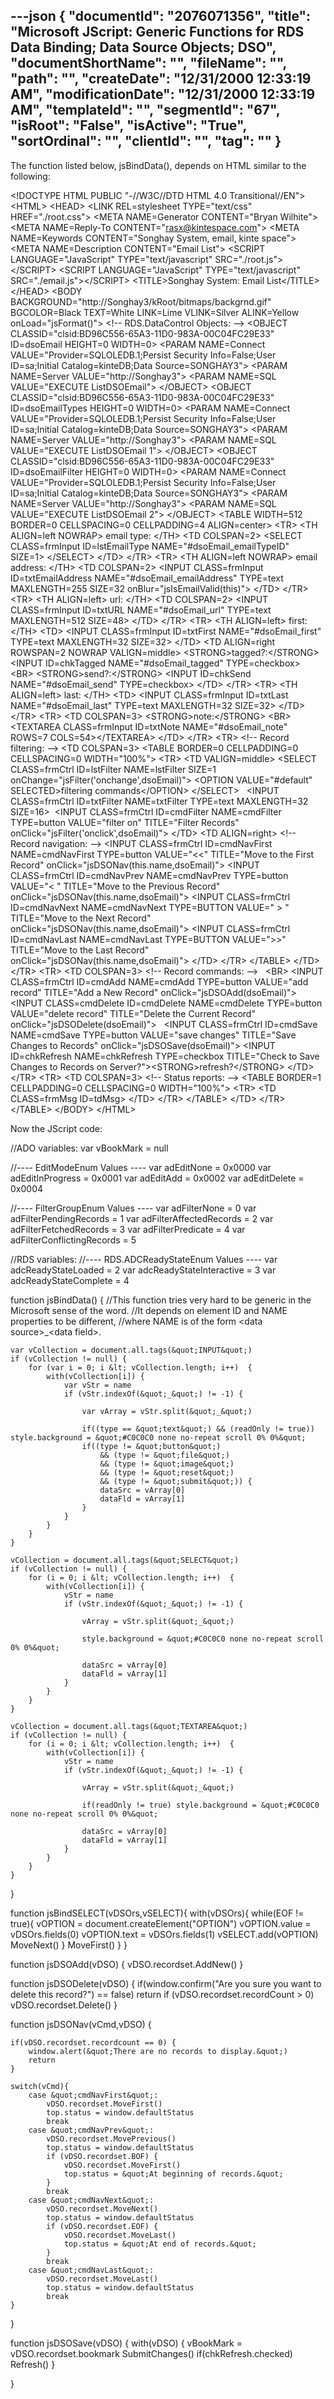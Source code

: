 ---json
{
  "documentId": "2076071356",
  "title": "Microsoft JScript: Generic Functions for RDS Data Binding; Data Source Objects; DSO",
  "documentShortName": "",
  "fileName": "",
  "path": "",
  "createDate": "12/31/2000 12:33:19 AM",
  "modificationDate": "12/31/2000 12:33:19 AM",
  "templateId": "",
  "segmentId": "67",
  "isRoot": "False",
  "isActive": "True",
  "sortOrdinal": "",
  "clientId": "",
  "tag": ""
}
---

The function listed below, jsBindData(), depends on HTML similar to the following:

&lt;!DOCTYPE HTML PUBLIC &quot;-//W3C//DTD HTML 4.0 Transitional//EN&quot;&gt;
&lt;HTML&gt;
&lt;HEAD&gt;
    &lt;LINK REL=stylesheet TYPE=&quot;text/css&quot; HREF=&quot;./root.css&quot;&gt;
    &lt;META NAME=Generator CONTENT=&quot;Bryan Wilhite&quot;&gt;
    &lt;META NAME=Reply-To CONTENT=&quot;rasx@kintespace.com&quot;&gt;
    &lt;META NAME=Keywords CONTENT=&quot;Songhay System, email, kinte space&quot;&gt;
    &lt;META NAME=Description CONTENT=&quot;Email List&quot;&gt;
    &lt;SCRIPT LANGUAGE=&quot;JavaScript&quot; TYPE=&quot;text/javascript&quot; SRC=&quot;./root.js&quot;&gt;&lt;/SCRIPT&gt;
    &lt;SCRIPT LANGUAGE=&quot;JavaScript&quot; TYPE=&quot;text/javascript&quot; SRC=&quot;./email.js&quot;&gt;&lt;/SCRIPT&gt;
    &lt;TITLE&gt;Songhay System: Email List&lt;/TITLE&gt;
&lt;/HEAD&gt;
&lt;BODY BACKGROUND=&quot;http://Songhay3/kRoot/bitmaps/backgrnd.gif&quot; BGCOLOR=Black TEXT=White LINK=Lime VLINK=Silver ALINK=Yellow onLoad=&quot;jsFormat()&quot;&gt;
&lt;!-- RDS.DataControl Objects: --&gt;
&lt;OBJECT CLASSID=&quot;clsid:BD96C556-65A3-11D0-983A-00C04FC29E33&quot; ID=dsoEmail HEIGHT=0 WIDTH=0&gt;
    &lt;PARAM NAME=Connect VALUE=&quot;Provider=SQLOLEDB.1;Persist Security Info=False;User ID=sa;Initial Catalog=kinteDB;Data Source=SONGHAY3&quot;&gt;
    &lt;PARAM NAME=Server VALUE=&quot;http://Songhay3&quot;&gt;
    &lt;PARAM NAME=SQL VALUE=&quot;EXECUTE ListDSOEmail&quot;&gt;
&lt;/OBJECT&gt;
&lt;OBJECT CLASSID=&quot;clsid:BD96C556-65A3-11D0-983A-00C04FC29E33&quot; ID=dsoEmailTypes HEIGHT=0 WIDTH=0&gt;
    &lt;PARAM NAME=Connect VALUE=&quot;Provider=SQLOLEDB.1;Persist Security Info=False;User ID=sa;Initial Catalog=kinteDB;Data Source=SONGHAY3&quot;&gt;
    &lt;PARAM NAME=Server VALUE=&quot;http://Songhay3&quot;&gt;
    &lt;PARAM NAME=SQL VALUE=&quot;EXECUTE ListDSOEmail 1&quot;&gt;
&lt;/OBJECT&gt;
&lt;OBJECT CLASSID=&quot;clsid:BD96C556-65A3-11D0-983A-00C04FC29E33&quot; ID=dsoEmailFilter HEIGHT=0 WIDTH=0&gt;
    &lt;PARAM NAME=Connect VALUE=&quot;Provider=SQLOLEDB.1;Persist Security Info=False;User ID=sa;Initial Catalog=kinteDB;Data Source=SONGHAY3&quot;&gt;
    &lt;PARAM NAME=Server VALUE=&quot;http://Songhay3&quot;&gt;
    &lt;PARAM NAME=SQL VALUE=&quot;EXECUTE ListDSOEmail 2&quot;&gt;
&lt;/OBJECT&gt;
&lt;TABLE WIDTH=512 BORDER=0 CELLSPACING=0 CELLPADDING=4 ALIGN=center&gt;
    &lt;TR&gt;
        &lt;TH ALIGN=left NOWRAP&gt;
            email type:
        &lt;/TH&gt;
        &lt;TD COLSPAN=2&gt;
            &lt;SELECT CLASS=frmInput ID=lstEmailType NAME=&quot;#dsoEmail_emailTypeID&quot; SIZE=1&gt;
            &lt;/SELECT&gt;
        &lt;/TD&gt;
    &lt;/TR&gt;
    &lt;TR&gt;
        &lt;TH ALIGN=left NOWRAP&gt;
            email address:
        &lt;/TH&gt;
        &lt;TD COLSPAN=2&gt;
            &lt;INPUT CLASS=frmInput ID=txtEmailAddress NAME=&quot;#dsoEmail_emailAddress&quot; TYPE=text MAXLENGTH=255 SIZE=32 onBlur=&quot;jsIsEmailValid(this)&quot;&gt;
        &lt;/TD&gt;
    &lt;/TR&gt;
    &lt;TR&gt;
        &lt;TH ALIGN=left&gt;
            url:
        &lt;/TH&gt;
        &lt;TD COLSPAN=2&gt;
            &lt;INPUT CLASS=frmInput ID=txtURL NAME=&quot;#dsoEmail_url&quot; TYPE=text MAXLENGTH=512 SIZE=48&gt;
        &lt;/TD&gt;
    &lt;/TR&gt;
    &lt;TR&gt;
        &lt;TH ALIGN=left&gt;
            first:
        &lt;/TH&gt;
        &lt;TD&gt;
            &lt;INPUT CLASS=frmInput ID=txtFirst NAME=&quot;#dsoEmail_first&quot; TYPE=text MAXLENGTH=32 SIZE=32&gt;
        &lt;/TD&gt;
        &lt;TD ALIGN=right ROWSPAN=2 NOWRAP VALIGN=middle&gt;
&lt;STRONG&gt;tagged?:&lt;/STRONG&gt;
            &lt;INPUT ID=chkTagged NAME=&quot;#dsoEmail_tagged&quot; TYPE=checkbox&gt;
&lt;BR&gt;
&lt;STRONG&gt;send?:&lt;/STRONG&gt;
            &lt;INPUT ID=chkSend NAME=&quot;#dsoEmail_send&quot; TYPE=checkbox&gt;
        &lt;/TD&gt;
    &lt;/TR&gt;
    &lt;TR&gt;
        &lt;TH ALIGN=left&gt;
            last:
        &lt;/TH&gt;
        &lt;TD&gt;
            &lt;INPUT CLASS=frmInput ID=txtLast NAME=&quot;#dsoEmail_last&quot; TYPE=text MAXLENGTH=32 SIZE=32&gt;
        &lt;/TD&gt;
    &lt;/TR&gt;
    &lt;TR&gt;
        &lt;TD COLSPAN=3&gt;
&lt;STRONG&gt;note:&lt;/STRONG&gt;
&lt;BR&gt;
            &lt;TEXTAREA CLASS=frmInput ID=txtNote NAME=&quot;#dsoEmail_note&quot; ROWS=7 COLS=54&gt;&lt;/TEXTAREA&gt;
        &lt;/TD&gt;
    &lt;/TR&gt;
    &lt;TR&gt;
        &lt;!-- Record filtering: --&gt;
        &lt;TD COLSPAN=3&gt;
        &lt;TABLE BORDER=0 CELLPADDING=0 CELLSPACING=0 WIDTH=&quot;100%&quot;&gt;
            &lt;TR&gt;
                &lt;TD VALIGN=middle&gt;
                    &lt;SELECT CLASS=frmCtrl ID=lstFilter NAME=lstFilter SIZE=1 onChange=&quot;jsFilter('onchange',dsoEmail)&quot;&gt;
                        &lt;OPTION VALUE=&quot;#default&quot; SELECTED&gt;filtering commands&lt;/OPTION&gt;
                    &lt;/SELECT&gt;                     
                    &lt;INPUT CLASS=frmCtrl ID=txtFilter NAME=txtFilter TYPE=text MAXLENGTH=32 SIZE=16&gt; 
                    &lt;INPUT CLASS=frmCtrl ID=cmdFilter NAME=cmdFilter TYPE=button VALUE=&quot;filter on&quot; TITLE=&quot;Filter Records&quot; onClick=&quot;jsFilter('onclick',dsoEmail)&quot;&gt;
                &lt;/TD&gt;
                &lt;TD ALIGN=right&gt;
                    &lt;!-- Record navigation: --&gt;
                    &lt;INPUT CLASS=frmCtrl ID=cmdNavFirst NAME=cmdNavFirst TYPE=button VALUE=&quot;&lt;&lt;&quot; TITLE=&quot;Move to the First Record&quot; onClick=&quot;jsDSONav(this.name,dsoEmail)&quot;&gt;
                    &lt;INPUT CLASS=frmCtrl ID=cmdNavPrev NAME=cmdNavPrev TYPE=button VALUE=&quot;&lt;  &quot; TITLE=&quot;Move to the Previous Record&quot; onClick=&quot;jsDSONav(this.name,dsoEmail)&quot;&gt;
                    &lt;INPUT CLASS=frmCtrl ID=cmdNavNext NAME=cmdNavNext TYPE=BUTTON VALUE=&quot; &gt; &quot; TITLE=&quot;Move to the Next Record&quot; onClick=&quot;jsDSONav(this.name,dsoEmail)&quot;&gt;
                    &lt;INPUT CLASS=frmCtrl ID=cmdNavLast NAME=cmdNavLast TYPE=BUTTON VALUE=&quot;&gt;&gt;&quot; TITLE=&quot;Move to the Last Record&quot; onClick=&quot;jsDSONav(this.name,dsoEmail)&quot;&gt;
                &lt;/TD&gt;
            &lt;/TR&gt;
        &lt;/TABLE&gt;
        &lt;/TD&gt;
    &lt;/TR&gt;
    &lt;TR&gt;
        &lt;TD COLSPAN=3&gt;
            &lt;!-- Record commands: --&gt;
             
&lt;BR&gt;
            &lt;INPUT CLASS=frmCtrl ID=cmdAdd NAME=cmdAdd TYPE=button VALUE=&quot;add record&quot; TITLE=&quot;Add a New Record&quot; onClick=&quot;jsDSOAdd(dsoEmail)&quot;&gt;  
            &lt;INPUT CLASS=cmdDelete ID=cmdDelete NAME=cmdDelete TYPE=button VALUE=&quot;delete record&quot; TITLE=&quot;Delete the Current Record&quot; onClick=&quot;jsDSODelete(dsoEmail)&quot;&gt;  
            &lt;INPUT CLASS=frmCtrl ID=cmdSave NAME=cmdSave TYPE=button VALUE=&quot;save changes&quot; TITLE=&quot;Save Changes to Records&quot; onClick=&quot;jsDSOSave(dsoEmail)&quot;&gt;
            &lt;INPUT ID=chkRefresh NAME=chkRefresh TYPE=checkbox TITLE=&quot;Check to Save Changes to Records on Server?&quot;&gt;&lt;STRONG&gt;refresh?&lt;/STRONG&gt;
        &lt;/TD&gt;
    &lt;/TR&gt;
    &lt;TR&gt;
        &lt;TD COLSPAN=3&gt;
            &lt;!-- Status reports: --&gt;
        &lt;TABLE BORDER=1 CELLPADDING=0 CELLSPACING=0 WIDTH=&quot;100%&quot;&gt;
            &lt;TR&gt;
                &lt;TD CLASS=frmMsg ID=tdMsg&gt;
                &lt;/TD&gt;
            &lt;/TR&gt;
        &lt;/TABLE&gt;
        &lt;/TD&gt;
    &lt;/TR&gt;
&lt;/TABLE&gt;
&lt;/BODY&gt;
&lt;/HTML&gt;

Now the JScript code:

//ADO variables:
var vBookMark = null

//---- EditModeEnum Values ----
var adEditNone = 0x0000
var adEditInProgress = 0x0001
var adEditAdd = 0x0002
var adEditDelete = 0x0004

//---- FilterGroupEnum Values ----
var adFilterNone = 0
var adFilterPendingRecords = 1
var adFilterAffectedRecords = 2
var adFilterFetchedRecords = 3
var adFilterPredicate = 4
var adFilterConflictingRecords = 5

//RDS variables:
//----  RDS.ADCReadyStateEnum Values ----
var adcReadyStateLoaded = 2
var adcReadyStateInteractive = 3
var adcReadyStateComplete = 4

function jsBindData() {
    //This function tries very hard to be generic in the Microsoft sense of the word.
    //It depends on element ID and NAME properties to be different,
    //where NAME is of the form &lt;data source&gt;_&lt;data field&gt;.

    var vCollection = document.all.tags(&quot;INPUT&quot;)
    if (vCollection != null) {
        for (var i = 0; i &lt; vCollection.length; i++)  {
            with(vCollection[i]) {
                var vStr = name
                if (vStr.indexOf(&quot;_&quot;) != -1) {

                    var vArray = vStr.split(&quot;_&quot;)
                    
                    if((type == &quot;text&quot;) && (readOnly != true)) style.background = &quot;#C0C0C0 none no-repeat scroll 0% 0%&quot;
                    if((type != &quot;button&quot;) 
                        && (type != &quot;file&quot;)
                        && (type != &quot;image&quot;)
                        && (type != &quot;reset&quot;)
                        && (type != &quot;submit&quot;)) {
                        dataSrc = vArray[0]
                        dataFld = vArray[1]
                    }
                }
            }
        }
    }

    vCollection = document.all.tags(&quot;SELECT&quot;)
    if (vCollection != null) {
        for (i = 0; i &lt; vCollection.length; i++)  {
            with(vCollection[i]) {
                vStr = name
                if (vStr.indexOf(&quot;_&quot;) != -1) {

                    vArray = vStr.split(&quot;_&quot;)

                    style.background = &quot;#C0C0C0 none no-repeat scroll 0% 0%&quot;

                    dataSrc = vArray[0]
                    dataFld = vArray[1]
                }
            }
        }
    }

    vCollection = document.all.tags(&quot;TEXTAREA&quot;)
    if (vCollection != null) {
        for (i = 0; i &lt; vCollection.length; i++)  {
            with(vCollection[i]) {
                vStr = name
                if (vStr.indexOf(&quot;_&quot;) != -1) {

                    vArray = vStr.split(&quot;_&quot;)
                    
                    if(readOnly != true) style.background = &quot;#C0C0C0 none no-repeat scroll 0% 0%&quot;

                    dataSrc = vArray[0]
                    dataFld = vArray[1]
                }
            }
        }
    }
}

function jsBindSELECT(vDSOrs,vSELECT){
    with(vDSOrs){
        while(EOF != true){
            vOPTION = document.createElement(&quot;OPTION&quot;)
            vOPTION.value = vDSOrs.fields(0)
            vOPTION.text = vDSOrs.fields(1)
            vSELECT.add(vOPTION)
            MoveNext()
        }
        MoveFirst()
    }
}

function jsDSOAdd(vDSO) {
    vDSO.recordset.AddNew()
}

function jsDSODelete(vDSO) {
    if(window.confirm(&quot;Are you sure you want to delete this record?&quot;) == false) return
    if (vDSO.recordset.recordCount &gt; 0) vDSO.recordset.Delete()
}

function jsDSONav(vCmd,vDSO) {

    if(vDSO.recordset.recordcount == 0) {
        window.alert(&quot;There are no records to display.&quot;)
        return
    }
    
    switch(vCmd){
        case &quot;cmdNavFirst&quot;:
            vDSO.recordset.MoveFirst()
            top.status = window.defaultStatus
            break
        case &quot;cmdNavPrev&quot;:
            vDSO.recordset.MovePrevious()
            top.status = window.defaultStatus
            if (vDSO.recordset.BOF) {
                vDSO.recordset.MoveFirst()
                top.status = &quot;At beginning of records.&quot;
            }
            break
        case &quot;cmdNavNext&quot;:
            vDSO.recordset.MoveNext()
            top.status = window.defaultStatus
            if (vDSO.recordset.EOF) {
                vDSO.recordset.MoveLast()
                top.status = &quot;At end of records.&quot;
            }
            break
        case &quot;cmdNavLast&quot;:
            vDSO.recordset.MoveLast()
            top.status = window.defaultStatus
            break
    }
}

function jsDSOSave(vDSO) {
    with(vDSO) {
        vBookMark = vDSO.recordset.bookmark
        SubmitChanges()
        if(chkRefresh.checked) Refresh()
    }
    
}
